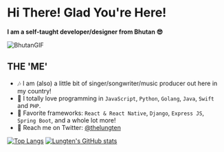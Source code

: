 # Hi There! Glad You're Here!
**I am a self-taught developer/designer from Bhutan 😎**

![BhutanGIF](https://user-images.githubusercontent.com/24250923/158581789-b3b04cb2-54cf-4e3c-a182-2c276ab19b50.gif)

## THE 'ME'
* 🎶 I am (also) a little bit of singer/songwriter/music producer out here in my country! 
* 🤖 I totally love programming in `JavaScript`, `Python`, `Golang`, `Java`, `Swift` and `PHP`.
* 📱 Favorite frameworks: `React & React Native`, `Django`, `Express JS`, `Spring Boot`, and a whole lot more!
* 🐤 Reach me on Twitter: [@thelungten](https://www.twitter.com/thelungten)

[![Top Langs](https://github-readme-stats.vercel.app/api/top-langs/?username=thelungten)](https://github.com/thelungten/github-readme-stats)
[![Lungten's GitHub stats](https://github-readme-stats.vercel.app/api?username=thelungten)](https://github.com/thelungten/github-readme-stats)
